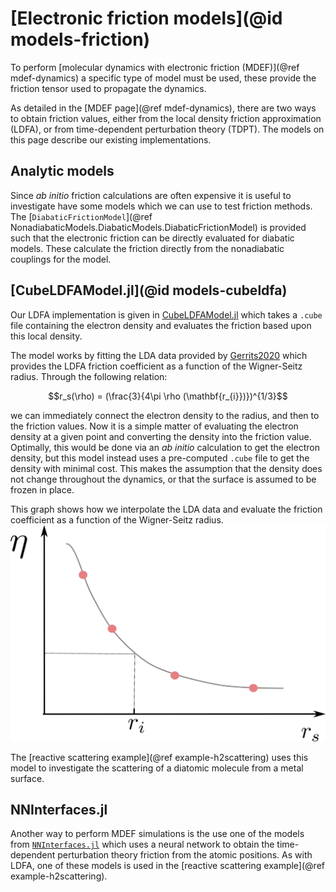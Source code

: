 # [Electronic friction models](@id models-friction)

To perform [molecular dynamics with electronic friction (MDEF)](@ref mdef-dynamics)
a specific type of model must be used,
these provide the friction tensor used to propagate the dynamics.

As detailed in the [MDEF page](@ref mdef-dynamics), there are two ways to obtain friction
values, either from the local density friction approximation (LDFA), or from time-dependent
perturbation theory (TDPT).
The models on this page describe our existing implementations.

## Analytic models

Since *ab initio* friction calculations are often expensive it is useful to investigate
have some models which we can use to test friction methods.
The [`DiabaticFrictionModel`](@ref NonadiabaticModels.DiabaticModels.DiabaticFrictionModel)
is provided such that the electronic friction can be directly evaluated for diabatic models.
These calculate the friction directly from the nonadiabatic couplings for the model.

## [CubeLDFAModel.jl](@id models-cubeldfa)

Our LDFA implementation is given in
[CubeLDFAModel.jl](https://github.com/NQCD/CubeLDFAModel.jl)
which takes a `.cube` file containing the electron density and evaluates the friction based
upon this local density.

The model works by fitting the LDA data provided by [Gerrits2020](@cite) which provides
the LDFA friction coefficient as a function of the Wigner-Seitz radius.
Through the following relation:
```math
r_s(\rho) = (\frac{3}{4\pi \rho (\mathbf{r_{i}})})^{1/3}
```
we can immediately connect the electron density to the radius, and then to the friction values.
Now it is a simple matter of evaluating the electron density at a given point and converting
the density into the friction value.
Optimally, this would be done via an *ab initio* calculation to get the electron density,
but this model instead uses a pre-computed `.cube` file to get the density with minimal cost.
This makes the assumption that the density does not change throughout the dynamics, or that
the surface is assumed to be frozen in place.

This graph shows how we interpolate the LDA data and evaluate the friction coefficient
as a function of the Wigner-Seitz radius.
![ldfa graph](../assets/figures/ldfa_graph.png)

The [reactive scattering example](@ref example-h2scattering) uses this model to investigate
the scattering of a diatomic molecule from a metal surface.

## NNInterfaces.jl

Another way to perform MDEF simulations is the use one of the models from
[`NNInterfaces.jl`](https://github.com/NQCD/NNInterfaces.jl/) which uses a neural network
to obtain the time-dependent perturbation theory friction from the atomic positions.
As with LDFA, one of these models is used in the
[reactive scattering example](@ref example-h2scattering).

